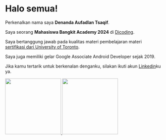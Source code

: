 # Halo semua! 

Perkenalkan nama saya **Denanda Aufadlan Tsaqif**.<br>

Saya seorang **Mahasiswa Bangkit Academy 2024**  di [Dicoding](https://www.dicoding.com/).<br>

Saya bertanggung jawab pada kualitas materi pembelajaran materi [sertifikasi dari University of Toronto](https://www.coursera.org/account/accomplishments/specialization/CLKJD8XBXJ3M).<br>

Saya juga memiliki gelar Google Associate Android Developer sejak 2019.<br>

Jika kamu tertarik untuk berkenalan denganku, silakan ikuti akun [Linkedin](https://www.linkedin.com/in/denannn/)ku ya.

<p align="left">
<a href="https://github.com/denannn">
  <img height="180em" src="https://github-readme-stats-eight-theta.vercel.app/api?username=penuliscode&show_icons=true&theme=algolia&include_all_commits=true&count_private=true"/>
  <img height="180em" src="https://github-readme-stats-eight-theta.vercel.app/api/top-langs/?username=penuliscode&layout=compact&theme=algolia"/>
</a>
</p>
